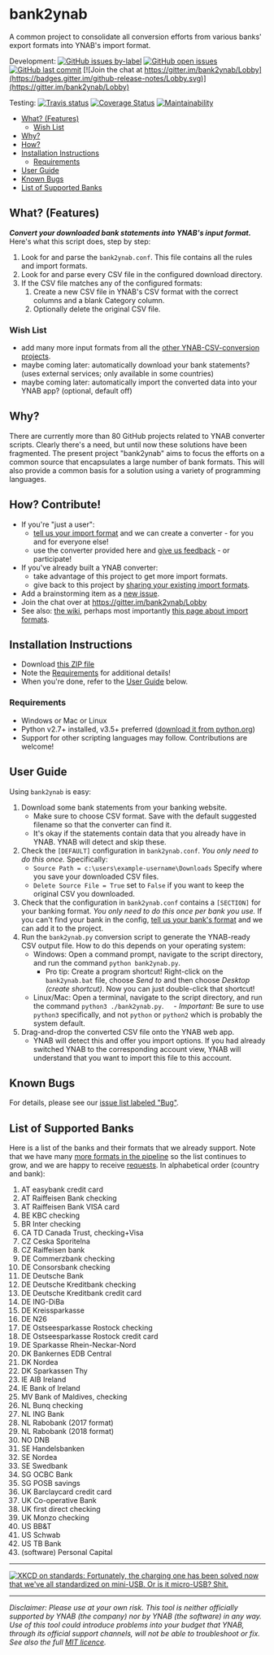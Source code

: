 <!-- I thought about adding some graphics for a better appearance, but it is too large and dominates the page:
![YNAB banner image](https://b.thumbs.redditmedia.com/-4WEzT9WdhQV_khUidt56887E01btV8IILeL6TNvtvI.png)
-->
# bank2ynab

A common project to consolidate all conversion efforts from various banks' export formats into YNAB's import format.

Development:
[![GitHub issues by-label](https://img.shields.io/github/issues-raw/bank2ynab/bank2ynab/bug.svg)](https://github.com/bank2ynab/bank2ynab/issues?q=is%3Aissue+is%3Aopen+label%3Abug)
[![GitHub open issues](https://img.shields.io/github/issues-raw/bank2ynab/bank2ynab.svg)](https://github.com/bank2ynab/bank2ynab/issues)
[![GitHub last commit](https://img.shields.io/github/last-commit/bank2ynab/bank2ynab.svg)](https://github.com/bank2ynab/bank2ynab/commits/develop)
[![Join the chat at https://gitter.im/bank2ynab/Lobby](https://badges.gitter.im/github-release-notes/Lobby.svg)](https://gitter.im/bank2ynab/Lobby)

Testing:
[![Travis status](https://travis-ci.org/bank2ynab/bank2ynab.svg?branch=develop)](https://travis-ci.org/bank2ynab/bank2ynab)
[![Coverage Status](https://codecov.io/gh/bank2ynab/bank2ynab/branch/develop/graph/badge.svg)](https://codecov.io/gh/bank2ynab/bank2ynab)
[![Maintainability](https://api.codeclimate.com/v1/badges/a9bbb651ef51fc1d9f4f/maintainability)](https://codeclimate.com/github/bank2ynab/bank2ynab/maintainability)

- [What? (Features)](#what)
  - [Wish List](#wishlist)
- [Why?](#why)
- [How?](#how)
- [Installation Instructions](#install)
  - [Requirements](#requirements)
- [User Guide](#userguide)
- [Known Bugs](#knownbugs)
- [List of Supported Banks](#formats)

## <a name="what"></a>What? (Features)

***Convert your downloaded bank statements into YNAB's input format.*** Here's what this script does, step by step:

1. Look for and parse the `bank2ynab.conf`. This file contains all the rules and import formats.
1. Look for and parse every CSV file in the configured download directory.
1. If the CSV file matches any of the configured formats:
   1. Create a new CSV file in YNAB's CSV format with the correct columns and a blank Category column.
   1. Optionally delete the original CSV file.

### <a name="wishlist"></a>Wish List

- add many more input formats from all the [other YNAB-CSV-conversion projects](https://github.com/search?o=desc&q=ynab+convert&s=updated&type=Repositories&utf8=%E2%9C%93).
- maybe coming later: automatically download your bank statements? (uses external services; only available in some countries)
- maybe coming later: automatically import the converted data into your YNAB app? (optional, default off)

## <a name="why"></a>Why?

There are currently more than 80 GitHub projects related to YNAB converter scripts. Clearly there's a need, but until now these solutions have been fragmented. The present project "bank2ynab" aims to focus the efforts on a common source that encapsulates a large number of bank formats. This will also provide a common basis for a solution using a variety of programming languages.

## <a name="how"></a>How? Contribute!

- If you're "just a user":
  - [tell us your import format](https://goo.gl/forms/b7SNwTxmQFfnXlMf2) and we can create a converter - for you and for everyone else!
  - use the converter provided here and [give us feedback](https://github.com/bank2ynab/bank2ynab/issues/new) - or participate!
- If you've already built a YNAB converter:
  - take advantage of this project to get more import formats.
  - give back to this project by [sharing your existing import formats](https://goo.gl/forms/b7SNwTxmQFfnXlMf2).
- Add a brainstorming item as a [new issue](https://github.com/bank2ynab/bank2ynab/issues/new).
- Join the chat over at https://gitter.im/bank2ynab/Lobby
- See also: [the wiki](https://github.com/bank2ynab/bank2ynab/wiki), perhaps most importantly [this page about import formats](https://github.com/bank2ynab/bank2ynab/wiki/ImportFormats).

## <a name=install></a>Installation Instructions

- Download [this ZIP file](https://github.com/bank2ynab/bank2ynab/archive/master.zip)
- Note the [Requirements](#requirements) for additional details!
- When you're done, refer to the [User Guide](#userguide) below.

### <a name="requirements"></a>Requirements

- Windows or Mac or Linux
- Python v2.7+ installed, v3.5+ preferred ([download it from python.org](https://www.python.org/downloads/))
- Support for other scripting languages may follow. Contributions are welcome!

## <a name="userguide"></a>User Guide

Using `bank2ynab` is easy:

1. Download some bank statements from your banking website.
   - Make sure to choose CSV format. Save with the default suggested filename so that the converter can find it.
   - It's okay if the statements contain data that you already have in YNAB. YNAB will detect and skip these.
1. Check the `[DEFAULT]` configuration in `bank2ynab.conf`. *You only need to do this once.* Specifically:
   - `Source Path = c:\users\example-username\Downloads` Specify where you save your downloaded CSV files.
   - `Delete Source File = True` set to `False` if you want to keep the original CSV you downloaded.
1. Check that the configuration in `bank2ynab.conf` contains a `[SECTION]` for your banking format. *You only need to do this once per bank you use.* If you can't find your bank in the config, [tell us your bank's format](https://goo.gl/forms/b7SNwTxmQFfnXlMf2) and we can add it to the project.
1. Run the `bank2ynab.py` conversion script to generate the YNAB-ready CSV output file. How to do this depends on your operating system:
   - Windows: Open a command prompt, navigate to the script directory, and run the command `python bank2ynab.py`.
     - Pro tip: Create a program shortcut! Right-click on the `bank2ynab.bat` file, choose *Send to* and then choose *Desktop (create shortcut)*. Now you can just double-click that shortcut!
   - Linux/Mac: Open a terminal, navigate to the script directory, and run the command `python3 ./bank2ynab.py`.
     - *Important:* Be sure to use `python3` specifically, and not `python` or `python2` which is probably the system default.
1. Drag-and-drop the converted CSV file onto the YNAB web app.
   - YNAB will detect this and offer you import options. If you had already switched YNAB to the corresponding account view, YNAB will understand that you want to import this file to this account.

## <a name="knownbugs"></a>Known Bugs

For details, please see our [issue list labeled "Bug"](https://github.com/bank2ynab/bank2ynab/issues?q=is%3Aissue+is%3Aopen+label%3Abug).

## <a name="formats"></a>List of Supported Banks

Here is a list of the banks and their formats that we already support. Note that we have many [more formats in the pipeline](https://github.com/bank2ynab/bank2ynab/issues?q=is%3Aopen+is%3Aissue+label%3A%22bank+format%22) so the list continues to grow, and we are happy to receive [requests](https://goo.gl/forms/b7SNwTxmQFfnXlMf2). In alphabetical order (country and bank):

1. AT easybank credit card
1. AT Raiffeisen Bank checking
1. AT Raiffeisen Bank VISA card
1. BE KBC checking
1. BR Inter checking
1. CA TD Canada Trust, checking+Visa
1. CZ Ceska Sporitelna
1. CZ Raiffeisen bank
1. DE Commerzbank checking
1. DE Consorsbank checking
1. DE Deutsche Bank
1. DE Deutsche Kreditbank checking
1. DE Deutsche Kreditbank credit card
1. DE ING-DiBa
1. DE Kreissparkasse
1. DE N26
1. DE Ostseesparkasse Rostock checking
1. DE Ostseesparkasse Rostock credit card
1. DE Sparkasse Rhein-Neckar-Nord
1. DK Bankernes EDB Central
1. DK Nordea
1. DK Sparkassen Thy
1. IE AIB Ireland
1. IE Bank of Ireland
1. MV Bank of Maldives, checking
1. NL Bunq checking
1. NL ING Bank
1. NL Rabobank (2017 format)
1. NL Rabobank (2018 format)
1. NO DNB
1. SE Handelsbanken
1. SE Nordea
1. SE Swedbank
1. SG OCBC Bank
1. SG POSB savings
1. UK Barclaycard credit card
1. UK Co-operative Bank
1. UK first direct checking
1. UK Monzo checking
1. US BB&T
1. US Schwab
1. US TB Bank
1. (software) Personal Capital

----

[![XKCD on standards: Fortunately, the charging one has been solved now that we've all standardized on mini-USB. Or is it micro-USB? Shit.](https://imgs.xkcd.com/comics/standards.png)](https://xkcd.com/927/)

----

*Disclaimer: Please use at your own risk. This tool is neither officially supported by YNAB (the company) nor by YNAB (the software) in any way. Use of this tool could introduce problems into your budget that YNAB, through its official support channels, will not be able to troubleshoot or fix. See also the full [MIT licence](https://raw.githubusercontent.com/bank2ynab/bank2ynab/master/LICENSE).*
